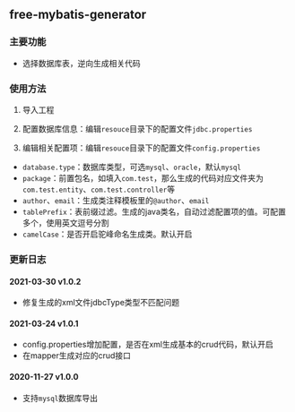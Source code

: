 ## free-mybatis-generator

### 主要功能
* 选择数据库表，逆向生成相关代码

### 使用方法
1. 导入工程

2. 配置数据库信息：编辑`resouce`目录下的配置文件`jdbc.properties`

3. 编辑相关配置项：编辑`resouce`目录下的配置文件`config.properties` 
* `database.type`：数据库类型，可选`mysql`、`oracle`，默认`mysql`
* `package`：前置包名，如填入`com.test`，那么生成的代码对应文件夹为`com.test.entity`、`com.test.controller`等
* `author`、`email`：生成类注释模板里的`@author`、`email`
* `tablePrefix`：表前缀过滤。生成的java类名，自动过滤配置项的值。可配置多个，使用英文逗号分割
* `camelCase`：是否开启驼峰命名生成类。默认开启

### 更新日志

#### 2021-03-30 v1.0.2
* 修复生成的xml文件jdbcType类型不匹配问题

#### 2021-03-24 v1.0.1
* config.properties增加配置，是否在xml生成基本的crud代码，默认开启
* 在mapper生成对应的crud接口

#### 2020-11-27 v1.0.0
* 支持`mysql`数据库导出